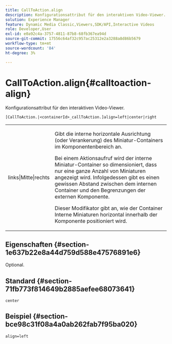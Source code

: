 ```yaml
---
title: CallToAction.align
description: Konfigurationsattribut für den interaktiven Video-Viewer.
solution: Experience Manager
feature: Dynamic Media Classic,Viewers,SDK/API,Interactive Videos
role: Developer,User
exl-id: e0a92c4a-3757-4811-87b8-68fb367ea94d
source-git-commit: 17556c64af32c957ac25312e2a3288a8d86b5679
workflow-type: tm+mt
source-wordcount: '84'
ht-degree: 3%

---
```


# CallToAction.align{#calltoaction-align}

Konfigurationsattribut für den interaktiven Video-Viewer.

`[CallToAction.|<containerId>_callToAction.]align=left|center|right`

<table id="table_441553CD34C94A58A9D7CBF772DEDDB6"> 
 <tbody> 
  <tr> 
   <td colname="col1"> <p> <span class="codeph"> links|Mitte|rechts</span> </p> </td> 
   <td colname="col2"> <p> Gibt die interne horizontale Ausrichtung (oder Verankerung) des Miniatur-Containers im Komponentenbereich an. </p> <p>Bei einem Aktionsaufruf wird der interne Miniatur-Container so dimensioniert, dass nur eine ganze Anzahl von Miniaturen angezeigt wird. Infolgedessen gibt es einen gewissen Abstand zwischen dem internen Container und den Begrenzungen der externen Komponente. </p> <p>Dieser Modifikator gibt an, wie der Container Interne Miniaturen horizontal innerhalb der Komponente positioniert wird. </p> </td> 
  </tr> 
 </tbody> 
</table>

## Eigenschaften {#section-1e637b22e8a44d759d588e47576891e6}

Optional.

## Standard {#section-71fb773f814649b2885aefee68073641}

`center`

## Beispiel {#section-bce98c31f08a4a0ab262fab7f95ba020}

```
align=left
```
